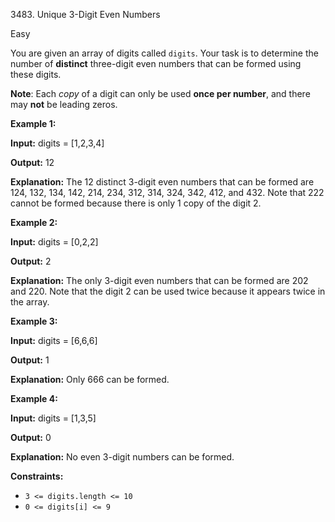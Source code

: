 3483\. Unique 3-Digit Even Numbers

Easy

You are given an array of digits called `digits`. Your task is to determine the number of **distinct** three-digit even numbers that can be formed using these digits.

**Note**: Each _copy_ of a digit can only be used **once per number**, and there may **not** be leading zeros.

**Example 1:**

**Input:** digits = [1,2,3,4]

**Output:** 12

**Explanation:** The 12 distinct 3-digit even numbers that can be formed are 124, 132, 134, 142, 214, 234, 312, 314, 324, 342, 412, and 432. Note that 222 cannot be formed because there is only 1 copy of the digit 2.

**Example 2:**

**Input:** digits = [0,2,2]

**Output:** 2

**Explanation:** The only 3-digit even numbers that can be formed are 202 and 220. Note that the digit 2 can be used twice because it appears twice in the array.

**Example 3:**

**Input:** digits = [6,6,6]

**Output:** 1

**Explanation:** Only 666 can be formed.

**Example 4:**

**Input:** digits = [1,3,5]

**Output:** 0

**Explanation:** No even 3-digit numbers can be formed.

**Constraints:**

*   `3 <= digits.length <= 10`
*   `0 <= digits[i] <= 9`